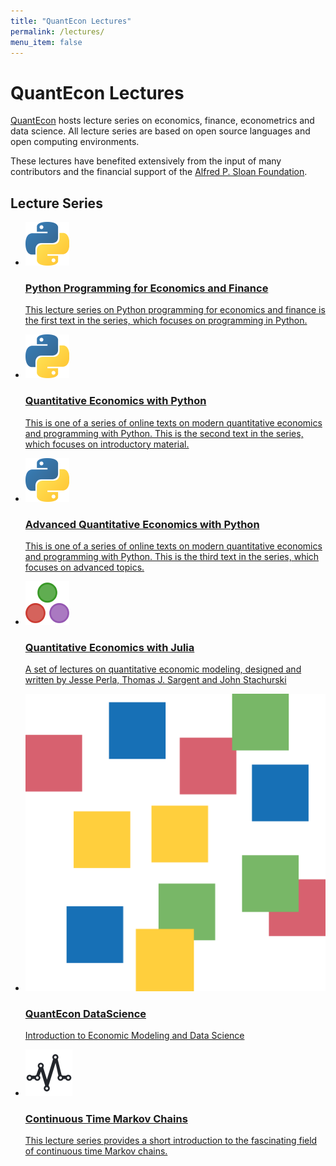 ```yaml
---
title: "QuantEcon Lectures"
permalink: /lectures/
menu_item: false
---
```

# QuantEcon Lectures

<div class="home-blurb">
    <div class="desc">
        <p><a href="https://quantecon.org/">QuantEcon</a> hosts lecture series on economics, finance, econometrics and data science.  All lecture series are based on open source languages and open computing environments.</p>
        <p>These lectures have benefited extensively from the input of many contributors and the financial support of the <a href="https://sloan.org/">Alfred P. Sloan Foundation</a>.</p>
    </div>
</div>
<div class="home-series">
    <h2 class="visuallyhidden">Lecture Series</h2>
    <ul>
        <li>
            <a href="https://python-programming.quantecon.org/">
                <span class="icon"><img src="/assets/img/py-logo.png"></span>
                <h3>Python Programming for Economics and Finance</h3>
                <p>This lecture series on Python programming for economics and finance is the first text in the series, which focuses on programming in Python.</p>
            </a>
        </li>
        <li>
            <a href="https://python.quantecon.org/">
                <span class="icon"><img src="/assets/img/py-logo.png"></span>
                <h3>Quantitative Economics with Python</h3>
                <p>This is one of a series of online texts on modern quantitative economics and programming with Python. This is the second text in the series, which focuses on introductory material.</p>
            </a>
        </li>
        <li>
            <a href="https://python-advanced.quantecon.org/">
                <span class="icon"><img src="/assets/img/py-logo.png"></span>
                <h3>Advanced Quantitative Economics with Python</h3>
                <p>This is one of a series of online texts on modern quantitative economics and programming with Python. This is the third text in the series, which focuses on advanced topics.</p>
            </a>
        </li>
        <li>
            <a href="https://julia.quantecon.org/">
                <span class="icon"><img src="/assets/img/jl-logo.png"></span>
                <h3>Quantitative Economics with Julia</h3>
                <p>A set of lectures on quantitative economic modeling, designed and written by Jesse Perla, Thomas J. Sargent and John Stachurski</p>
            </a>
        </li>
        <li>
            <a href="https://datascience.quantecon.org/">
                <span class="icon"><img src="/assets/img/ds-logo.png"></span>
                <h3>QuantEcon DataScience</h3>
                <p>Introduction to Economic Modeling and Data Science</p>
            </a>
        </li>
        <li>
            <a href=" https://jstac.github.io/continuous_time_mcs/">
                <span class="icon"><img src="/assets/img/projects/project-lectures.png"></span>
                <h3>Continuous Time Markov Chains</h3>
                <p>This lecture series provides a short introduction to the fascinating field of continuous time Markov chains.</p>
            </a>
        </li>
    </ul>
</div>